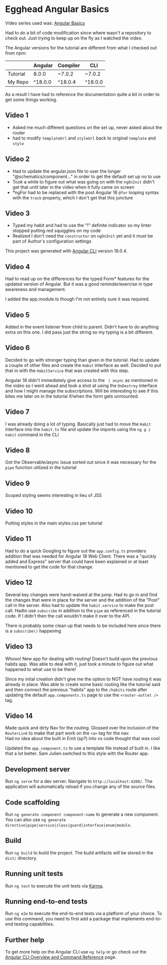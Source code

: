 # Egghead Angular Basics

Video series used was: [Angular Basics](https://egghead.io/courses/angular-basics-888f)

Had to do a bit of code modification since where wasn't a repository to check out.  Just trying to keep up on the fly as I watched the video.

The Angular versions for the tutorial are different from what I checked out from npm:

|          | Angular | Compiler | CLI    |
|----------|---------|----------|--------|
| Tutorial | 8.0.0   | ~7.0.2   | ~7.0.2 |
| My Repo  | ^18.0.0 | ^18.0.4  | ^18.0.0|

As a result I have had to reference the documentation quite a bit in order to get some things working.

## Video 1
* Asked me much different questions on the set up, never asked about the router
* had to modify `templateUrl` and `styleUrl` back to original `template` and `style`

## Video 2
* Had to update the angular.json file to user the longer "@schematics/component..." in order to get the default set up no to use
* Took a while to figure out what was going on with the `ngOnInit` didn't get that until later in the video when it fully came on screen
* *ngFor had to be replaced with the post Angular 16 `@for` looping syntax with the `track` property, which I don't get that this juncture

## Video 3
* Typed my habit and had to use the "!" definite indicator so my linter stopped putting red squigglies on my code
* Realized I don't need the `constructor` on `ngOnInit` yet and it must be part of Author's configuration settings

This project was generated with [Angular CLI](https://github.com/angular/angular-cli) version 18.0.4.

## Video 4

Had to read up on the differences for the typed Form* features for the updated version of Angular.   But it was a good reminder/exercise in type awareness and management.  

I added the app.module.ts though I'm not entirely sure it was required.

## Video 5
Added in the event listener from child to parent.  Didn't have to do anything extra on this one.  I did pass just the string so my typing is a bit different.

## Video 6
Decided to go with stronger typing than given in the tutorial.  Had to update a couple of other files and create the `Habit` interface as well.  Decided to put that in with the `HabitService` that was created with this step.

Angular 18 didn't immediately give access to the ` | async` as mentioned in the video so I went ahead and took a shot at using the `OnDestroy` interface and how I might manage the subscriptions.  Will be interesting to see if this bites me later on in the tutorial if/when the form gets unmounted.  

## Video 7
I was already doing a lot of typing.  Basically just had to move the `Habit` interface into the `habit.ts` file and update the imports using the `ng g i habit` command in the CLI

## Video 8
Got the Observable/async issue sorted out since it was necessary for the `pipe` function utilized in the tutorial

## Video 9
Scoped styling seems interesting in lieu of JSS

## Video 10
Putting styles in the main styles.css per tutorial

## Video 11
Had to do a quick Googling to figure out the `app.config.ts` providers addition that was needed for Angular 18 Web Client.
There was a "quickly added and Express" server that could have been explained or at least mentioned to get the code for that change.

## Video 12
Several key changes were hand-waived at the jump.  Had to go in and find the changes that were in place for the server and the addition of the "Post" call in the server.  Also had to update the `habit.service` to make the post call.  Hadto use `subscribe` in addition to the `pipe` as referenced in the tutorial code.  If I didn't then the call wouldn't make it over to the API.

There is probably some clean up that needs to be included here since there is a `subscribe()` happening

## Video 13
Whooo!  New app for dealing with routing! Doesn't build upon the previous habits app.  Was able to deal with it, just took a minute to figure out what happened to what use to be there!

Since my inital creation didn't give me the option to NOT have routing it was already in place. Was able to create some basic routing like the tutorial said and then connect the previous "habits" app to the `/habits` route after updating the default `app.components.ts` page to use the `<router-outlet />` tag.

## Video 14
Made quick and dirty Nav for the routing.  Glossed over the inclusion of the `RouterLink` to make that part work on the `<a>` tag for the nav.  
Had no idea about the built in Emit (sp?) into vs code thought that was cool

Updated the `app.component.ts` to use a template file instead of built in.  I like that a lot better.  Sam Julien switched to this style with the Router app.


## Development server

Run `ng serve` for a dev server. Navigate to `http://localhost:4200/`. The application will automatically reload if you change any of the source files.

## Code scaffolding

Run `ng generate component component-name` to generate a new component. You can also use `ng generate directive|pipe|service|class|guard|interface|enum|module`.

## Build

Run `ng build` to build the project. The build artifacts will be stored in the `dist/` directory.

## Running unit tests

Run `ng test` to execute the unit tests via [Karma](https://karma-runner.github.io).

## Running end-to-end tests

Run `ng e2e` to execute the end-to-end tests via a platform of your choice. To use this command, you need to first add a package that implements end-to-end testing capabilities.

## Further help

To get more help on the Angular CLI use `ng help` or go check out the [Angular CLI Overview and Command Reference](https://angular.dev/tools/cli) page.
